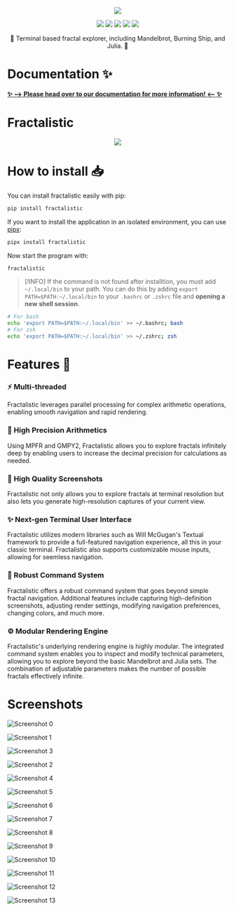 <p align="center">
  <img src="https://raw.githubusercontent.com/SkwalExe/fractalistic/main/assets/logo.png">
</p>

<p align="center">
  <img src="https://img.shields.io/github/license/SkwalExe/fractalistic?style=for-the-badge">
  <img src="https://img.shields.io/github/stars/SkwalExe/fractalistic?style=for-the-badge">
  <img src="https://img.shields.io/github/issues/SkwalExe/fractalistic?color=blueviolet&style=for-the-badge">
  <img src="https://img.shields.io/github/forks/SkwalExe/fractalistic?color=teal&style=for-the-badge">
  <img src="https://img.shields.io/github/issues-pr/SkwalExe/fractalistic?color=tomato&style=for-the-badge">

</p>

<p align="center">💠 Terminal based fractal explorer, including Mandelbrot, Burning Ship, and Julia. 💠</p>

# Documentation ✨

[**✨ --> Please head over to our documentation for more information! <-- ✨**](https://fractalistic.skwal.net)

# Fractalistic

<p align="center">
  <img src="https://raw.githubusercontent.com/SkwalExe/fractalistic/main/assets/banner.png">
</p>

# How to install 📥

You can install fractalistic easily with pip:
```bash
pip install fractalistic
```

If you want to install the application in an isolated environment, you can use [pipx](https://pypa.github.io/pipx/):
```bash
pipx install fractalistic
```

Now start the program with:
```bash
fractalistic
```

> [!INFO]
> If the command is not found after installtion, you must add  `~/.local/bin` to your path. You can do this by adding `export PATH=$PATH:~/.local/bin` to your `.bashrc` or `.zshrc` file and **opening a new shell session**.

```bash
# For bash
echo 'export PATH=$PATH:~/.local/bin' >> ~/.bashrc; bash
# For zsh
echo 'export PATH=$PATH:~/.local/bin' >> ~/.zshrc; zsh
```

# Features 🌟
### **⚡ Multi-threaded**
Fractalistic leverages parallel processing for complex arithmetic operations, enabling smooth navigation and rapid rendering.
### **🔢 High Precision Arithmetics**
Using MPFR and GMPY2, Fractalistic allows you to explore fractals infinitely deep by enabling users to increase the decimal precision for calculations as needed.
### **📸 High Quality Screenshots**
Fractalistic not only allows you to explore fractals at terminal resolution but also lets you generate high-resolution captures of your current view.
### **✨ Next-gen Terminal User Interface**
Fractalistic utilizes modern libraries such as Will McGugan's Textual framework to provide a full-featured navigation experience, all this in your classic terminal. Fractalistic also supports customizable mouse inputs, allowing for seemless navigation.
### **📌 Robust Command System**
Fractalistic offers a robust command system that goes beyond simple fractal navigation. Additional features include capturing high-definition screenshots, adjusting render settings, modifying navigation preferences, changing colors, and much more.
### **⚙️  Modular Rendering Engine**
Fractalistic's underlying rendering engine is highly modular. The integrated command system enables you to inspect and modify technical parameters, allowing you to explore beyond the basic Mandelbrot and Julia sets. The combination of adjustable parameters makes the number of possible fractals effectively infinite.

# Screenshots

![Screenshot 0](https://raw.githubusercontent.com/SkwalExe/fractalistic/main/assets/screenshot0.png)

![Screenshot 1](https://raw.githubusercontent.com/SkwalExe/fractalistic/main/assets/screenshot1.png)

![Screenshot 3](https://raw.githubusercontent.com/SkwalExe/fractalistic/main/assets/screenshot3.png)

![Screenshot 2](https://raw.githubusercontent.com/SkwalExe/fractalistic/main/assets/screenshot2.png)

![Screenshot 4](https://raw.githubusercontent.com/SkwalExe/fractalistic/main/assets/screenshot4.png)

![Screenshot 5](https://raw.githubusercontent.com/SkwalExe/fractalistic/main/assets/screenshot5.png)

![Screenshot 6](https://raw.githubusercontent.com/SkwalExe/fractalistic/main/assets/screenshot6.png)

![Screenshot 7](https://raw.githubusercontent.com/SkwalExe/fractalistic/main/assets/screenshot7.png)

![Screenshot 8](https://raw.githubusercontent.com/SkwalExe/fractalistic/main/assets/screenshot8.png)

![Screenshot 9](https://raw.githubusercontent.com/SkwalExe/fractalistic/main/assets/screenshot9.png)

![Screenshot 10](https://raw.githubusercontent.com/SkwalExe/fractalistic/main/assets/screenshot10.png)

![Screenshot 11](https://raw.githubusercontent.com/SkwalExe/fractalistic/main/assets/screenshot11.png)

![Screenshot 12](https://raw.githubusercontent.com/SkwalExe/fractalistic/main/assets/screenshot12.png)

![Screenshot 13](https://raw.githubusercontent.com/SkwalExe/fractalistic/main/assets/screenshot13.png)
